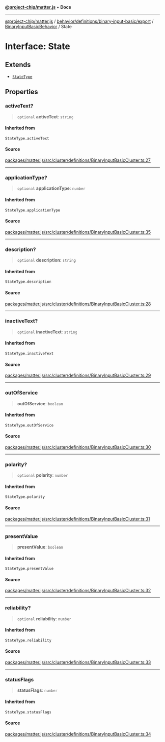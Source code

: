 [**@project-chip/matter.js**](../../../../../../../README.md) • **Docs**

***

[@project-chip/matter.js](../../../../../../../modules.md) / [behavior/definitions/binary-input-basic/export](../../../README.md) / [BinaryInputBasicBehavior](../README.md) / State

# Interface: State

## Extends

- [`StateType`](../../../-internal-/README.md#statetype)

## Properties

### activeText?

> `optional` **activeText**: `string`

#### Inherited from

`StateType.activeText`

#### Source

[packages/matter.js/src/cluster/definitions/BinaryInputBasicCluster.ts:27](https://github.com/project-chip/matter.js/blob/7a8cbb56b87d4ccf34bec5a9a95ab40a1711324f/packages/matter.js/src/cluster/definitions/BinaryInputBasicCluster.ts#L27)

***

### applicationType?

> `optional` **applicationType**: `number`

#### Inherited from

`StateType.applicationType`

#### Source

[packages/matter.js/src/cluster/definitions/BinaryInputBasicCluster.ts:35](https://github.com/project-chip/matter.js/blob/7a8cbb56b87d4ccf34bec5a9a95ab40a1711324f/packages/matter.js/src/cluster/definitions/BinaryInputBasicCluster.ts#L35)

***

### description?

> `optional` **description**: `string`

#### Inherited from

`StateType.description`

#### Source

[packages/matter.js/src/cluster/definitions/BinaryInputBasicCluster.ts:28](https://github.com/project-chip/matter.js/blob/7a8cbb56b87d4ccf34bec5a9a95ab40a1711324f/packages/matter.js/src/cluster/definitions/BinaryInputBasicCluster.ts#L28)

***

### inactiveText?

> `optional` **inactiveText**: `string`

#### Inherited from

`StateType.inactiveText`

#### Source

[packages/matter.js/src/cluster/definitions/BinaryInputBasicCluster.ts:29](https://github.com/project-chip/matter.js/blob/7a8cbb56b87d4ccf34bec5a9a95ab40a1711324f/packages/matter.js/src/cluster/definitions/BinaryInputBasicCluster.ts#L29)

***

### outOfService

> **outOfService**: `boolean`

#### Inherited from

`StateType.outOfService`

#### Source

[packages/matter.js/src/cluster/definitions/BinaryInputBasicCluster.ts:30](https://github.com/project-chip/matter.js/blob/7a8cbb56b87d4ccf34bec5a9a95ab40a1711324f/packages/matter.js/src/cluster/definitions/BinaryInputBasicCluster.ts#L30)

***

### polarity?

> `optional` **polarity**: `number`

#### Inherited from

`StateType.polarity`

#### Source

[packages/matter.js/src/cluster/definitions/BinaryInputBasicCluster.ts:31](https://github.com/project-chip/matter.js/blob/7a8cbb56b87d4ccf34bec5a9a95ab40a1711324f/packages/matter.js/src/cluster/definitions/BinaryInputBasicCluster.ts#L31)

***

### presentValue

> **presentValue**: `boolean`

#### Inherited from

`StateType.presentValue`

#### Source

[packages/matter.js/src/cluster/definitions/BinaryInputBasicCluster.ts:32](https://github.com/project-chip/matter.js/blob/7a8cbb56b87d4ccf34bec5a9a95ab40a1711324f/packages/matter.js/src/cluster/definitions/BinaryInputBasicCluster.ts#L32)

***

### reliability?

> `optional` **reliability**: `number`

#### Inherited from

`StateType.reliability`

#### Source

[packages/matter.js/src/cluster/definitions/BinaryInputBasicCluster.ts:33](https://github.com/project-chip/matter.js/blob/7a8cbb56b87d4ccf34bec5a9a95ab40a1711324f/packages/matter.js/src/cluster/definitions/BinaryInputBasicCluster.ts#L33)

***

### statusFlags

> **statusFlags**: `number`

#### Inherited from

`StateType.statusFlags`

#### Source

[packages/matter.js/src/cluster/definitions/BinaryInputBasicCluster.ts:34](https://github.com/project-chip/matter.js/blob/7a8cbb56b87d4ccf34bec5a9a95ab40a1711324f/packages/matter.js/src/cluster/definitions/BinaryInputBasicCluster.ts#L34)

